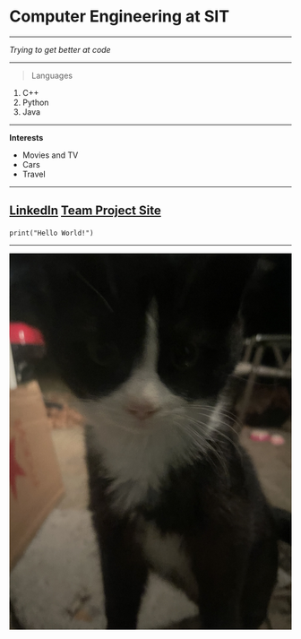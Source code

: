 # Computer Engineering at SIT
---

*Trying to get better at code*

---

>Languages

1. C++
2. Python
3. Java

---

**Interests**
- Movies and TV
- Cars
- Travel

---

[LinkedIn](https://www.linkedin.com/in/yazen-alsarawi-1761902aa/)
[Team Project Site](https://sites.google.com/stevens.edu/teamproject/home?authuser=2)
---

`print("Hello World!")`

---

![alt text](thumbnail_Image.jpg)
